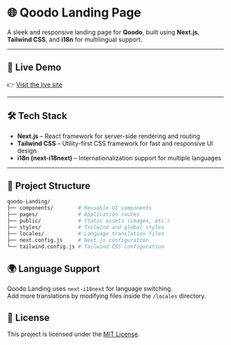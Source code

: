 # 🌐 Qoodo Landing Page

A sleek and responsive landing page for **Qoodo**, built using **Next.js**, **Tailwind CSS**, and **i18n** for multilingual support.

---

## 🚀 Live Demo

👉 [Visit the live site](https://qoodo.hu/) 

---

## 🛠 Tech Stack

- **Next.js** – React framework for server-side rendering and routing
- **Tailwind CSS** – Utility-first CSS framework for fast and responsive UI design
- **i18n (next-i18next)** – Internationalization support for multiple languages

---

## 📁 Project Structure

```bash
qoodo-Landing/
├── components/        # Reusable UI components
├── pages/             # Application routes
├── public/            # Static assets (images, etc.)
├── styles/            # Tailwind and global styles
├── locales/           # Language translation files
├── next.config.js     # Next.js configuration
└── tailwind.config.js # Tailwind CSS configuration
```


## 🌍 Language Support

Qoodo Landing uses `next-i18next` for language switching.  
Add more translations by modifying files inside the `/locales` directory.



## 📄 License

This project is licensed under the [MIT License](LICENSE).

